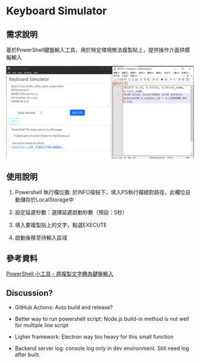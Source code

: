 # Keyboard Simulator

## 需求說明

基於PowerShell鍵盤輸入工具，用於特定環境無法複製貼上，提供操作介面供模擬輸入

![image](./introduction/demo_image.png)



## 使用說明

1. Powershell 執行檔位置: 於INFO按鈕下，填入PS執行檔絕對路徑，此欄位自動儲存於LocalStorage中

2. 設定延遲秒數：選擇延遲啟動秒數（預設：5秒）

3. 填入要複製貼上的文字，點選EXECUTE

4. 啟動後移至待輸入區域

## 參考資料

[PowerShell 小工具 - 將複製文字轉為鍵盤輸入](https://blog.darkthread.net/blog/ps-paste-as-keystrokes/)

## Discussion?

- GitHub Actions: Auto build and release?

- Better way to run powershell script: Node.js build-in method is not well for multiple line script

- Ligher framework: Electron way too heavy for this small function

- Backend server log: console log only in dev environment. Still need log after built.